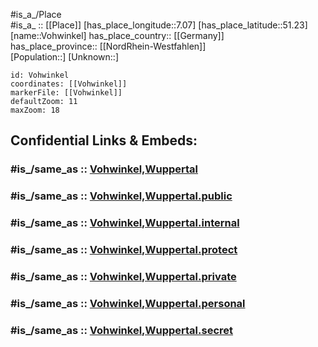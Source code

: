 ﻿---
confidential: public
isDeleted: false
location:
- 51.23
- 7.07
mapmarker: city
mapzoom:
- 7
- 12
SpocWebEntityId: 35340
tags:
- geo/City
type: City
---

#is_a_/Place  
#is_a_ :: [[Place]] 
[has_place_longitude::7.07] 
[has_place_latitude::51.23] 
[name::Vohwinkel] 
has_place_country:: [[Germany]]  
has_place_province:: [[NordRhein-Westfahlen]]  
[Population::] 
[Unknown::] 


```leaflet
id: Vohwinkel
coordinates: [[Vohwinkel]] 
markerFile: [[Vohwinkel]] 
defaultZoom: 11 
maxZoom: 18
```


## Confidential Links & Embeds: 

### #is_/same_as :: [Vohwinkel,Wuppertal](/_Standards/Earth/Continent/Europe/Europe~Central/Germany/Germany~West/Nordrhein-Westfalen/counties~NW/Wuppertal/Vohwinkel,Wuppertal.md) 

### #is_/same_as :: [Vohwinkel,Wuppertal.public](/_public/Earth/Continent/Europe/Europe~Central/Germany/Germany~West/Nordrhein-Westfalen/counties~NW/Wuppertal/Vohwinkel,Wuppertal.public.md) 

### #is_/same_as :: [Vohwinkel,Wuppertal.internal](/_internal/Earth/Continent/Europe/Europe~Central/Germany/Germany~West/Nordrhein-Westfalen/counties~NW/Wuppertal/Vohwinkel,Wuppertal.internal.md) 

### #is_/same_as :: [Vohwinkel,Wuppertal.protect](/_protect/Earth/Continent/Europe/Europe~Central/Germany/Germany~West/Nordrhein-Westfalen/counties~NW/Wuppertal/Vohwinkel,Wuppertal.protect.md) 

### #is_/same_as :: [Vohwinkel,Wuppertal.private](/_private/Earth/Continent/Europe/Europe~Central/Germany/Germany~West/Nordrhein-Westfalen/counties~NW/Wuppertal/Vohwinkel,Wuppertal.private.md) 

### #is_/same_as :: [Vohwinkel,Wuppertal.personal](/_personal/Earth/Continent/Europe/Europe~Central/Germany/Germany~West/Nordrhein-Westfalen/counties~NW/Wuppertal/Vohwinkel,Wuppertal.personal.md) 

### #is_/same_as :: [Vohwinkel,Wuppertal.secret](/_secret/Earth/Continent/Europe/Europe~Central/Germany/Germany~West/Nordrhein-Westfalen/counties~NW/Wuppertal/Vohwinkel,Wuppertal.secret.md)

